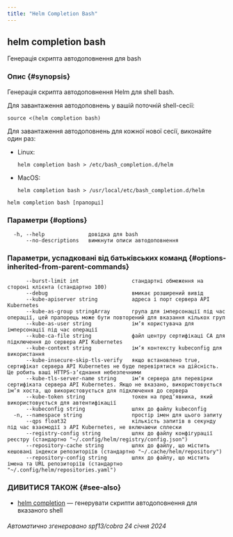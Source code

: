 ```yaml
---
title: "Helm Completion Bash"
---
```


## helm completion bash

Генерація скрипта автодоповнення для bash

### Опис {#synopsis}

Генерація скрипта автодоповнення Helm для shell bash.

Для завантаження автодоповнень у вашій поточній shell-сесії:

```shell
source <(helm completion bash)
```

Для завантаження автодоповнень для кожної нової сесії, виконайте один раз:

- Linux:

  ```shell
  helm completion bash > /etc/bash_completion.d/helm
  ```

- MacOS:

  ```shell
  helm completion bash > /usr/local/etc/bash_completion.d/helm
  ```

```shell
helm completion bash [прапорці]
```

### Параметри {#options}

```none
  -h, --help              довідка для bash
      --no-descriptions   вимкнути описи автодоповнення
```

### Параметри, успадковані від батьківських команд {#options-inherited-from-parent-commands}

```
      --burst-limit int                 стандартні обмеження на стороні клієнта (стандартно 100)
      --debug                           вмикає розширений вивід
      --kube-apiserver string           адреса і порт сервера API Kubernetes
      --kube-as-group stringArray       група для імперсонації під час операції, цей прапорець може бути повторений для вказання кількох груп
      --kube-as-user string             імʼя користувача для імперсонації під час операції
      --kube-ca-file string             файл центру сертифікаці СА для підключення до сервера API Kubernetes
      --kube-context string             імʼя контексту kubeconfig для використання
      --kube-insecure-skip-tls-verify   якщо встановлено true, сертифікат сервера API Kubernetes не буде перевірятися на дійсність. Це робить ваші HTTPS-зʼєднання небезпечними
      --kube-tls-server-name string     імʼя сервера для перевірки сертифіката сервера API Kubernetes. Якщо не вказано, використовується імʼя хоста, що використовується для підключення до сервера
      --kube-token string               токен на предʼявника, який використовується для автентифікації
      --kubeconfig string               шлях до файлу kubeconfig
  -n, --namespace string                простір імен для цього запиту
      --qps float32                     кількість запитів в секунду під час взаємодії з API Kubernetes, не включаючи сплески
      --registry-config string          шлях до файлу конфігурації реєстру (стандартно "~/.config/helm/registry/config.json")
      --repository-cache string         шлях до файлу, що містить кешовані індекси репозиторіїв (стандартно "~/.cache/helm/repository")
      --repository-config string        шлях до файлу, що містить імена та URL репозиторіїв (стандартно "~/.config/helm/repositories.yaml")
```

### ДИВИТИСЯ ТАКОЖ {#see-also}

- [helm completion](helm_completion.md) — генерувати скрипти автодоповнення для вказаного shell

###### Автоматично згенеровано spf13/cobra 24 січня 2024
